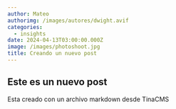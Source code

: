 ```yaml
---
author: Mateo
authorimg: /images/autores/dwight.avif
categories:
  - insights
date: 2024-04-13T03:00:00.000Z
image: /images/photoshoot.jpg
title: Creando un nuevo post
---
```


## Este es un nuevo post 

Esta creado con un archivo markdown desde TinaCMS
